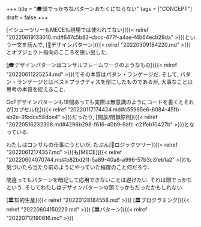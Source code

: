+++
title = "🎓頭でっかちなパターンおたくにならない"
tags = ["CONCEPT"]
draft = false
+++

[イシューツリーもMECEも現場では使われてない]({{< relref "20220619133010.md#647c5b83-cbcc-477f-a4ae-f4b64ecb29da" >}})という一文を読んで, [📝デザインパターン]({{< relref "20220309184220.md" >}})とオブジェクト指向のこころを思い出した.

[🎓デザインパターンはコンサルフレームワークのようなもの]({{< relref "20220611225254.md" >}})でその本質はパタン・ランゲージだ. そして, パタン・ランゲージとはベストプラクティスを型にしたものであるが, 大事なことは思考の本質を捉えること.

GoFデザインパターンも18個あっても実際は無意識のようにコードを書くとそれが[カプセル化]({{< relref "20220117174424.md#c55985e6-6084-45fb-ab2e-3fbdce58dbe4" >}})だったり, [開放/閉鎖原則]({{< relref "20220516232308.md#4296b298-f616-40b9-9afc-c21feb10427b" >}})となっている.

わたしはコンサルの仕事にうといが, たぶん[📝ロジックツリー]({{< relref "20220612174357.md" >}})も[MECE]({{< relref "20220604070744.md#b82bd21f-5a89-40a8-a996-57b3c3feb1a2" >}})も気づいたら当たり前のようにやっていた程度のこと何だろう.

間違ってもパターンを暗記して応用できないことは避けたい. それは頭でっかちという. そしてわたしはデザインパターンの頭でっかちだったかもしれない.

[🏛知的生産]({{< relref "20220128184558.md" >}}) [🏛プログラミング]({{< relref "20220604150229.md" >}}) [🏛パターン]({{< relref "20220712190616.md" >}})
